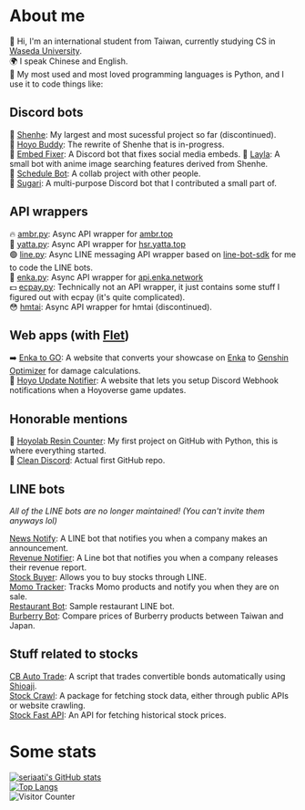 # About me
👋 Hi, I'm an international student from Taiwan, currently studying CS in [Waseda University](https://www.waseda.jp/top/en/).  
🌍 I speak Chinese and English.  
🐍 My most used and most loved programming languages is Python, and I use it to code things like:  

## Discord bots
🦢 [Shenhe](https://github.com/seriaati/shenhe_bot): My largest and most sucessful project so far (discontinued).  
🚧 [Hoyo Buddy](https://github.com/seriaati/hoyo-buddy): The rewrite of Shenhe that is in-progress.  
🔧 [Embed Fixer](https://github.com/seriaati/embed-fixer): A Discord bot that fixes social media embeds.
💙 [Layla](https://github.com/seriaati/layla): A small bot with anime image searching features derived from Shenhe.  
📅 [Schedule Bot](https://github.com/seriaati/ScheduleBot): A collab project with other people.  
🛝 [Sugari](https://github.com/Sugari-Bot): A multi-purpose Discord bot that I contributed a small part of.

## API wrappers
🔥 [ambr.py](https://github.com/seriaati/ambr): Async API wrapper for [ambr.top](https://ambr.top/)  
🌸 [yatta.py](https://github.com/seriaati/yatta): Async API wrapper for [hsr.yatta.top](https://hsr.yatta.top/)  
🟢 [line.py](https://github.com/seriaati/line.py): Async LINE messaging API wrapper based on [line-bot-sdk](https://github.com/line/line-bot-sdk-python) for me to code the LINE bots.  
🔼 [enka.py](https://github.com/seriaati/enka-py): Async API wrapper for [api.enka.network](http://api.enka.network/)  
💵 [ecpay.py](https://github.com/seriaati/ecpay.py): Technically not an API wrapper, it just contains some stuff I figured out with ecpay (it's quite complicated).  
😳 [hmtai](https://github.com/seriaati/hmtai_async): Async API wrapper for hmtai (discontinued).  

## Web apps (with [Flet](https://github.com/flet-dev/flet))
➡️ [Enka to GO](https://github.com/seriaati/enka-to-go): A website that converts your showcase on [Enka](https://enka.network/) to [Genshin Optimizer](https://frzyc.github.io/genshin-optimizer/#/) for damage calculations.  
🔔 [Hoyo Update Notifier](https://github.com/seriaati/hoyo-update-notifier): A website that lets you setup Discord Webhook notifications when a Hoyoverse game updates.

## Honorable mentions
🌙 [Hoyolab Resin Counter](https://github.com/seriaati/hoyolab-resin-counter): My first project on GitHub with Python, this is where everything started.  
🧹 [Clean Discord](https://github.com/seriaati/cleandiscord): Actual first GitHub repo.

## LINE bots
*All of the LINE bots are no longer maintained! (You can't invite them anyways lol)*  
  
[News Notify](https://github.com/chatmind-studio/news-notify): A LINE bot that notifies you when a company makes an announcement.  
[Revenue Notifier](https://github.com/chatmind-studio/company-revenue-notifier): A Line bot that notifies you when a company releases their revenue report.  
[Stock Buyer](https://github.com/chatmind-studio/stock-buyer): Allows you to buy stocks through LINE.  
[Momo Tracker](https://github.com/chatmind-studio/momo-tracker): Tracks Momo products and notify you when they are on sale.  
[Restaurant Bot](https://github.com/chatmind-studio/RestaurantBot): Sample restaurant LINE bot.  
[Burberry Bot](https://github.com/chatmind-studio/BurberryLineBot): Compare prices of Burberry products between Taiwan and Japan.

## Stuff related to stocks
[CB Auto Trade](https://github.com/seriaati/cb-auto-trade): A script that trades convertible bonds automatically using [Shioaji](https://github.com/Sinotrade/Shioaji).  
[Stock Crawl](https://github.com/seriaati/stock_crawl): A package for fetching stock data, either through public APIs or website crawling.  
[Stock Fast API](https://github.com/seriaati/stock_fast_api): An API for fetching historical stock prices.  

# Some stats
[![seriaati's GitHub stats](https://github-readme-stats.vercel.app/api?username=seriaati&theme=dark)](https://github.com/anuraghazra/github-readme-stats)  
[![Top Langs](https://github-readme-stats.vercel.app/api/top-langs/?username=seriaati&layout=compact&theme=dark)](https://github.com/anuraghazra/github-readme-stats)  
![Visitor Counter](https://komarev.com/ghpvc/?username=seriaati)
